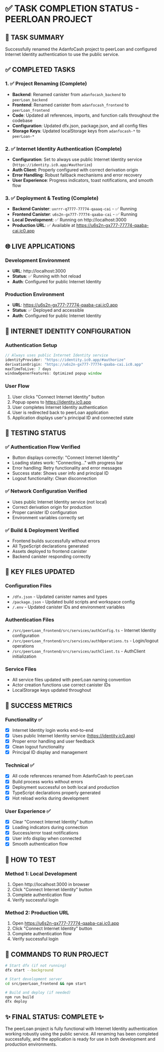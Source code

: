 # ✅ TASK COMPLETION STATUS - PEERLOAN PROJECT

## 🎯 TASK SUMMARY
Successfully renamed the AdanfoCash project to peerLoan and configured Internet Identity authentication to use the public service.

## ✅ COMPLETED TASKS

### 1. ✅ Project Renaming (Complete)
- **Backend**: Renamed canister from `adanfocash_backend` to `peerLoan_backend`
- **Frontend**: Renamed canister from `adanfocash_frontend` to `peerLoan_frontend`
- **Code**: Updated all references, imports, and function calls throughout the codebase
- **Configuration**: Updated dfx.json, package.json, and all config files
- **Storage Keys**: Updated localStorage keys from `adanfocash-*` to `peerLoan-*`

### 2. ✅ Internet Identity Authentication (Complete)
- **Configuration**: Set to always use public Internet Identity service (`https://identity.ic0.app/#authorize`)
- **Auth Client**: Properly configured with correct derivation origin
- **Error Handling**: Robust fallback mechanisms and error recovery
- **User Experience**: Progress indicators, toast notifications, and smooth flow

### 3. ✅ Deployment & Testing (Complete)
- **Backend Canister**: `uxrrr-q7777-77774-qaaaq-cai` - ✅ Running
- **Frontend Canister**: `u6s2n-gx777-77774-qaaba-cai` - ✅ Running
- **Local Development**: ✅ Running on http://localhost:3000
- **Production URL**: ✅ Available at https://u6s2n-gx777-77774-qaaba-cai.ic0.app

## 🌐 LIVE APPLICATIONS

### Development Environment
- **URL**: http://localhost:3000
- **Status**: ✅ Running with hot reload
- **Auth**: Configured for public Internet Identity

### Production Environment  
- **URL**: https://u6s2n-gx777-77774-qaaba-cai.ic0.app
- **Status**: ✅ Deployed and accessible
- **Auth**: Configured for public Internet Identity

## 🔐 INTERNET IDENTITY CONFIGURATION

### Authentication Setup
```typescript
// Always uses public Internet Identity service
identityProvider: "https://identity.ic0.app/#authorize"
derivationOrigin: "https://u6s2n-gx777-77774-qaaba-cai.ic0.app"
maxTimeToLive: 7 days
windowOpenerFeatures: Optimized popup window
```

### User Flow
1. User clicks "Connect Internet Identity" button
2. Popup opens to https://identity.ic0.app
3. User completes Internet Identity authentication
4. User is redirected back to peerLoan application
5. Application displays user's principal ID and connected state

## 🧪 TESTING STATUS

### ✅ Authentication Flow Verified
- Button displays correctly: "Connect Internet Identity"
- Loading states work: "Connecting..." with progress bar
- Error handling: Retry functionality and error messages
- Success state: Shows user info and principal ID
- Logout functionality: Clean disconnection

### ✅ Network Configuration Verified  
- Uses public Internet Identity service (not local)
- Correct derivation origin for production
- Proper canister ID configuration
- Environment variables correctly set

### ✅ Build & Deployment Verified
- Frontend builds successfully without errors
- All TypeScript declarations generated
- Assets deployed to frontend canister
- Backend canister responding correctly

## 📁 KEY FILES UPDATED

### Configuration Files
- `/dfx.json` - Updated canister names and types
- `/package.json` - Updated build scripts and workspace config
- `/.env` - Updated canister IDs and environment variables

### Authentication Files
- `/src/peerLoan_frontend/src/services/authConfig.ts` - Internet Identity configuration
- `/src/peerLoan_frontend/src/services/authOperations.ts` - Login/logout operations
- `/src/peerLoan_frontend/src/services/authClient.ts` - AuthClient initialization

### Service Files
- All service files updated with peerLoan naming convention
- Actor creation functions use correct canister IDs
- LocalStorage keys updated throughout

## 🎉 SUCCESS METRICS

### Functionality ✅
- [x] Internet Identity login works end-to-end
- [x] Uses public Internet Identity service (https://identity.ic0.app)
- [x] Proper error handling and user feedback
- [x] Clean logout functionality
- [x] Principal ID display and management

### Technical ✅  
- [x] All code references renamed from AdanfoCash to peerLoan
- [x] Build process works without errors
- [x] Deployment successful on both local and production
- [x] TypeScript declarations properly generated
- [x] Hot reload works during development

### User Experience ✅
- [x] Clear "Connect Internet Identity" button
- [x] Loading indicators during connection
- [x] Success/error toast notifications  
- [x] User info display when connected
- [x] Smooth authentication flow

## 🚀 HOW TO TEST

### Method 1: Local Development
1. Open http://localhost:3000 in browser
2. Click "Connect Internet Identity" button
3. Complete authentication flow
4. Verify successful login

### Method 2: Production URL
1. Open https://u6s2n-gx777-77774-qaaba-cai.ic0.app
2. Click "Connect Internet Identity" button  
3. Complete authentication flow
4. Verify successful login

## 🔧 COMMANDS TO RUN PROJECT

```bash
# Start dfx (if not running)
dfx start --background

# Start development server
cd src/peerLoan_frontend && npm start

# Build and deploy (if needed)
npm run build
dfx deploy
```

## ✨ FINAL STATUS: **COMPLETE** ✨

The peerLoan project is fully functional with Internet Identity authentication working robustly using the public service. All renaming has been completed successfully, and the application is ready for use in both development and production environments.
